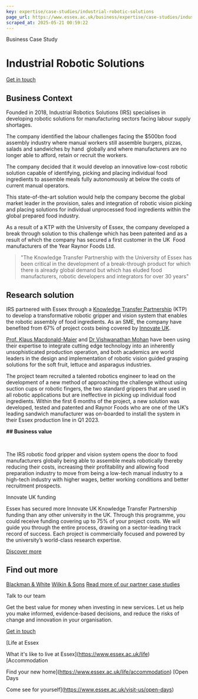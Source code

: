 ```yaml
---
key: expertise/case-studies/industrial-robotic-solutions
page_url: https://www.essex.ac.uk/business/expertise/case-studies/industrial-robotic-solutions
scraped_at: 2025-05-21 00:59:22
---
```


Business Case Study

# Industrial Robotic Solutions

[Get in touch](https://www.essex.ac.uk/forms/sign-up-to-hear-more-from-business-at-essex)

## Business Context

Founded in 2018, Industrial Robotics Solutions (IRS) specialises in developing robotic solutions for manufacturing sectors facing labour supply shortages.

The company identified the labour challenges facing the $500bn food assembly industry where manual workers still assemble burgers, pizzas, salads and sandwiches by hand  globally and where manufacturers are no longer able to afford, retain or recruit the workers.

The company decided that it would develop an innovative low-cost robotic solution capable of identifying, picking and placing individual food ingredients to assemble meals fully autonomously at below the costs of current manual operators.

This state-of-the-art solution would help the company become the global market leader in the provision, sales and integration of robotic vision picking and placing solutions for individual unprocessed food ingredients within the global prepared food industry.

As a result of a KTP with the University of Essex, the company developed a break through solution to this challenge which has been patented and as a result of which the company has secured a first customer in the UK  Food manufacturers of the Year Raynor Foods Ltd.

> "The Knowledge Transfer Partnership with the University of Essex has been critical in the development of a break-through product for which there is already global demand but which has eluded food manufacturers, robotic developers and integrators for over 30 years"

## Research solution

IRS partnered with Essex through a [Knowledge Transfer Partnership](https://www.essex.ac.uk/business/expertise/knowledge-transfer-partnerships) (KTP) to develop a transformative robotic gripper and vision system that enables the robotic assembly of food ingredients. As an SME, the company have benefited from 67% of project costs being covered by [Innovate UK](https://www.ukri.org/councils/innovate-uk/?_ga=2.176517794.649756985.1646234144-998719076.1617786426).

[Prof. Klaus Macdonald-Maier](https://www.essex.ac.uk/people/MCDON01907/klaus-mcdonald-maier) and [Dr Vishwanathan Mohan](https://www.essex.ac.uk/people/MOHAN05903/vishwanathan-mohan) have been using their expertise to integrate cutting edge technology into an inherently unsophisticated production operation, and both academics are world leaders in the design and implementation of robotic vision guided grasping solutions for the soft fruit, lettuce and asparagus industries.

The project team recruited a talented robotics engineer to lead on the development of a new method of approaching the challenge without using suction cups or robotic fingers, the two standard grippers that are used in all robotic applications but are ineffective in picking up individual food ingredients. Within the first 6 months of the project, a new solution was developed, tested and patented and Raynor Foods who are one of the UK’s  leading sandwich manufacturer was on-boarded to install the system in their Essex production line in Q1 2023.

**## Business value**

 

The IRS robotic food gripper and vision system opens the door to food manufacturers globally being able to assemble meals robotically thereby reducing their costs, increasing their profitability and allowing food preparation industry to move from being a low-tech manual industry to a high-tech industry with higher wages, better working conditions and better recruitment prospects.

Innovate UK funding

Essex has secured more Innovate UK Knowledge Transfer Partnership funding than any other university in the UK. Through this programme, you could receive funding covering up to 75% of your project costs. We will guide you through the entire process, drawing on a sector-leading track record of success. Each project is commercially focused and powered by the university’s world-class research expertise.

[Discover more](https://www.essex.ac.uk/business/expertise/knowledge-transfer-partnerships)

## Find out more

[Blackman & White](https://www.essex.ac.uk/business/expertise/case-studies/blackman-%2C-a-%2C-white)
[Wilkin & Sons](https://www.essex.ac.uk/business/expertise/case-studies/wilkin-%2C-a-%2C-sons)
[Read more of our partner case studies](https://www.essex.ac.uk/business/expertise/case-studies)

Talk to our team

Get the best value for money when investing in new services. Let us help you make informed, evidence-based decisions, and reduce the risks of change and innovation in your organisation.

[Get in touch](https://www.essex.ac.uk/forms/sign-up-to-hear-more-from-business-at-essex)

[Life at Essex

What it's like to live at Essex](https://www.essex.ac.uk/life)
[Accommodation

Find your new home](https://www.essex.ac.uk/life/accommodation)
[Open Days

Come see for yourself](https://www.essex.ac.uk/visit-us/open-days)